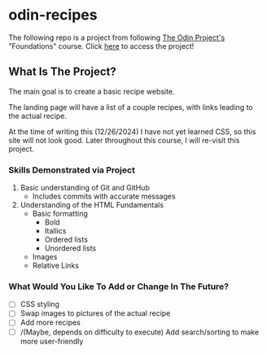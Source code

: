 # odin-recipes
The following repo is a project from following [The Odin Project's](https://www.theodinproject.com/about) "Foundations" course.
Click [here](https://alpine-fox.github.io/odin-recipes/) to access the project!

## What Is The Project?
The main goal is to create a basic recipe website. 

The landing page will have a list of a couple recipes, with links leading to the actual recipe. 

At the time of writing this (12/26/2024) I have not yet learned CSS, so this site will not look good. Later throughout this course, I will re-visit this project.

### Skills Demonstrated via Project
1. Basic understanding of Git and GitHub
   - Includes commits with accurate messages
2. Understanding of the HTML Fundamentals
   - Basic formatting
     - Bold
     - Itallics
     - Ordered lists
     - Unordered lists
   - Images
   - Relative Links

### What Would You Like To Add or Change In The Future?
- [ ] CSS styling
- [ ] Swap images to pictures of the actual recipe
- [ ] Add more recipes
- [ ] /(Maybe, depends on difficulty to execute) Add search/sorting to make more user-friendly